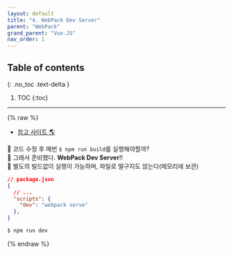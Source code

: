 ```yaml
---
layout: default
title: "4. WebPack Dev Server"
parent: "WebPack"
grand_parent: "Vue.JS"
nav_order: 1
---
```


## Table of contents
{: .no_toc .text-delta }

1. TOC
{:toc}

---

{% raw %}

* [참고 사이트 🌎](https://joshua1988.github.io/webpack-guide/tutorials/webpack-dev-server.html)

👾 코드 수정 후 매번 `$ npm run build`를 실행해야할까?<br>
👾 그래서 준비했다. **WebPack Dev Server**!!<br>
👾 별도의 빌드없이 실행이 가능하며, 파일로 떨구지도 않는다(메모리에 보관)

```json
// package.json
{
  // ...
  "scripts": {
    "dev": "webpack serve"
  },
}
```

```bash
$ npm run dev
```

{% endraw %}